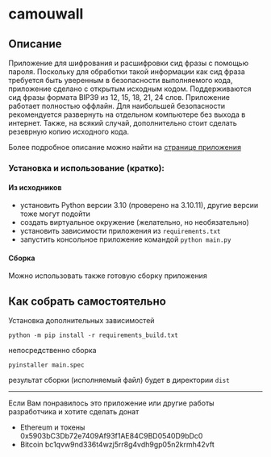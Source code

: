 # camouwall

## Описание

Приложение для шифрования и расшифровки сид фразы с помощью пароля. Поскольку для обработки такой информации как сид фраза требуется быть уверенным в безопасности 
выполняемого кода, приложение сделано с открытым исходным кодом. Поддерживаются сид фразы формата BIP39 из 12, 15, 18, 21, 24 слов. Приложение работает полностью оффлайн.
Для наибольшей безопасности рекомендуется развернуть на отдельном компьютере без выхода в интернет. Также, на всякий случай, дополнительно стоит сделать резеврную копию исходного кода.

Более подробное описание можно найти на [странице приложения](https://www.cintock.com/camouwall_offline/)

### Установка и использование (кратко):
#### Из исходников
- установить Python версии 3.10 (проверено на 3.10.11), другие версии тоже могут подойти
- создать виртуальное окружение (желательно, но необязательно)
- установить зависимости приложения из `requirements.txt`
- запустить консольное приложение командой `python main.py`
#### Сборка
Можно использовать также готовую сборку приложения

## Как собрать самостоятельно
Установка дополнительных зависимостей

```commandline
python -m pip install -r requirements_build.txt
```

непосредственно сборка

```commandline
pyinstaller main.spec
```
результат сборки (исполняемый файл) будет в директории `dist`

---

Если Вам понравилось это приложение или другие работы разработчика и хотите сделать донат
- Ethereum и токены 0x5903bC3Db72e7409Af93f1AE84C9BD0540D9bDc0
- Bitcoin bc1qvw9nd336t4wzj5rr8g4vdh9gp05n2krmh42vft
